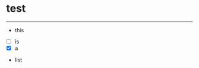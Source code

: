 <link rel="stylesheet" href="https://bootswatch.com/darkly/bootstrap.min.css" crossorigin="anonymous">
<link rel="stylesheet" href="stylesheets/style.css">

# test

---

- this
- [ ] is
- [x] a
- list
